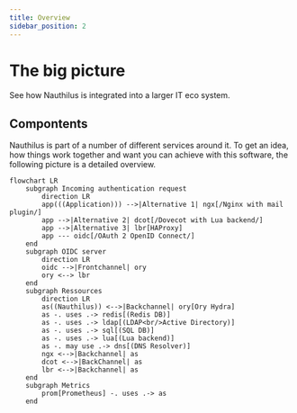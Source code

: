 ```yaml
---
title: Overview
sidebar_position: 2
---
```

# The big picture

See how Nauthilus is integrated into a larger IT eco system.

## Compontents

Nauthilus is part of a number of different services around it. To get an idea, how things work together and want you can
achieve with this software, the following picture is a detailed overview.

```mermaid
flowchart LR
    subgraph Incoming authentication request
        direction LR
        app(((Application))) -->|Alternative 1| ngx[/Nginx with mail plugin/]
        app -->|Alternative 2| dcot[/Dovecot with Lua backend/]
        app -->|Alternative 3| lbr[HAProxy]
        app --- oidc[/OAuth 2 OpenID Connect/]
    end
    subgraph OIDC server
        direction LR
        oidc -->|Frontchannel| ory
        ory <--> lbr
    end
    subgraph Ressources
        direction LR
        as((Nauthilus)) <-->|Backchannel| ory[Ory Hydra]
        as -. uses .-> redis[(Redis DB)]
        as -. uses .-> ldap[(LDAP<br/>Active Directory)]
        as -. uses .-> sql[(SQL DB)]
        as -. uses .-> lua[(Lua backend)]
        as -. may use .-> dns[(DNS Resolver)]
        ngx <-->|Backchannel| as
        dcot <-->|BackChannel| as
        lbr <-->|Backchannel| as
    end
    subgraph Metrics
        prom[Prometheus] -. uses .-> as
    end
```
